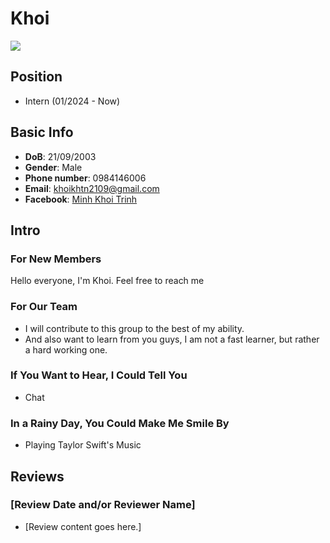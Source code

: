 # Khoi

![](https://avatars.githubusercontent.com/u/48615950)

## Position
- Intern (01/2024 - Now)

## Basic Info
- **DoB**: 21/09/2003
- **Gender**: Male
- **Phone number**: 0984146006
- **Email**: khoikhtn2109@gmail.com
- **Facebook**: [Minh Khoi Trinh](https://www.facebook.com/khoispiderman/)

## Intro

### For New Members
Hello everyone, I'm Khoi. Feel free to reach me

### For Our Team
- I will contribute to this group to the best of my ability.
- And also want to learn from you guys, I am not a fast learner, but rather a hard working one.

### If You Want to Hear, I Could Tell You
- Chat

### In a Rainy Day, You Could Make Me Smile By
- Playing Taylor Swift's Music

## Reviews

### [Review Date and/or Reviewer Name]

- [Review content goes here.]